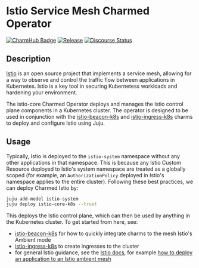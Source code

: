 # Istio Service Mesh Charmed Operator

[![CharmHub Badge](https://charmhub.io/istio-k8s/badge.svg)](https://charmhub.io/istio-k8s)
[![Release](https://github.com/canonical/istio-k8s-operator/actions/workflows/release.yaml/badge.svg)](https://github.com/canonical/istio-k8s-operator/actions/workflows/release.yaml)
[![Discourse Status](https://img.shields.io/discourse/status?server=https%3A%2F%2Fdiscourse.charmhub.io&style=flat&label=CharmHub%20Discourse)](https://discourse.charmhub.io)

## Description

[Istio](https://istio.io) is an open source project that implements a service mesh, allowing for a way to observe and control the traffic flow between applications in Kubernetes.  Istio is a key tool in securing Kubernetess workloads and hardening your environment.

The istio-core Charmed Operator deploys and manages the Istio control plane components in a Kubernetes cluster.  The operator is designed to be used in conjunction with the [istio-beacon-k8s](https://github.com/canonical/istio-beacon-operator) and [istio-ingress-k8s](https://github.com/canonical/istio-beacon-operator) charms to deploy and configure Istio using Juju.

## Usage

Typically, Istio is deployed to the `istio-system` namespace without any other applications in that namespace.  This is because any Istio Custom Resource deployed to Istio's system namespace are treated as a globally scoped (for example, an `AuthorizationPolicy` deployed in Istio's namespace applies to the entire cluster).  Following these best practices, we can deploy Charmed Istio by:

```bash
juju add-model istio-system
juju deploy istio-core-k8s --trust
```

This deploys the Istio control plane, which can then be used by anything in the Kubernetes cluster.  To get started from here, see:
* [istio-beacon-k8s](https://github.com/canonical/istio-beacon-operator) for how to quickly integrate charms to the mesh Istio's Ambient mode
* [istio-ingress-k8s](https://github.com/canonical/istio-beacon-operator) to create ingresses to the cluster
* for general Istio guidance, see the [Istio docs](https://istio.io/latest/docs/), for example [how to deploy an application to an Istio ambient mesh](https://istio.io/latest/docs/ambient/getting-started/deploy-sample-app/)
